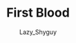 ---
media: "images/rounds/round_1/first_blood.png"
media_type: image
title: First Blood
author: Lazy_Shyguy
desc: Security's first crater wolf kill.
---